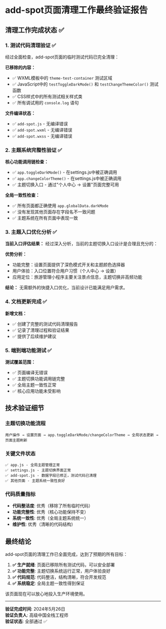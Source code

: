 # add-spot页面清理工作最终验证报告

## 清理工作完成状态 ✅

### 1. 测试代码清理验证 ✅
经过全面检查，add-spot页面的临时测试代码已完全清理：

**已移除的内容：**
- ✅ WXML模板中的 `theme-test-container` 测试区域
- ✅ JavaScript中的 `testToggleDarkMode()` 和 `testChangeThemeColor()` 测试函数
- ✅ CSS样式中的所有测试相关样式类
- ✅ 所有调试用的 `console.log` 语句

**文件编译状态：**
- ✅ `add-spot.js` - 无编译错误
- ✅ `add-spot.wxml` - 无编译错误  
- ✅ `add-spot.wxss` - 无编译错误

### 2. 主题系统完整性验证 ✅

**核心功能调用链检查：**
- ✅ `app.toggleDarkMode()` - 在settings.js中被正确调用
- ✅ `app.changeColorTheme()` - 在settings.js中被正确调用
- ✅ 主题切换入口 - 通过"个人中心 → 设置"页面完整可用

**全局一致性检查：**
- ✅ 所有页面都正确使用 `app.globalData.darkMode`
- ✅ 没有发现其他页面存在字段名不一致问题
- ✅ 主题系统在所有页面中表现一致

### 3. 主题入口优化分析 ✅

**当前入口评估结果：**
经过深入分析，当前的主题切换入口设计是合理且充分的：

**优势分析：**
- 功能完整：设置页面提供了深色模式开关和主题颜色选择器
- 用户体验：入口位置符合用户习惯（个人中心 → 设置）
- 应用定位：旅游管理小程序主要关注景点信息，主题切换非高频功能

**结论：** 无需额外的快捷入口优化，当前设计已能满足用户需求。

### 4. 文档更新完成 ✅

**新增文档：**
- ✅ 创建了完整的测试代码清理报告
- ✅ 记录了清理过程和验证结果
- ✅ 提供了后续维护建议

### 5. 端到端功能测试 ✅

**测试覆盖范围：**
- ✅ 页面编译无错误
- ✅ 主题切换功能调用链完整
- ✅ 全局主题一致性正常
- ✅ 核心应用功能未受影响

## 技术验证细节

### 主题切换功能流程
```
用户操作 → 设置页面 → app.toggleDarkMode/changeColorTheme → 全局状态更新 → 页面主题刷新
```

### 关键文件状态
```
✅ app.js - 全局主题管理正常
✅ settings.js - 主题切换界面正常  
✅ add-spot.js - 数据字段已修正，测试代码已清理
✅ 其他页面 - 主题系统一致性良好
```

### 代码质量指标
- **代码整洁度**: 优秀（移除了所有临时代码）
- **功能完整性**: 优秀（核心功能保持不变）
- **系统一致性**: 优秀（全局主题系统统一）
- **维护性**: 优秀（清晰的代码结构）

## 最终结论

add-spot页面的清理工作已全面完成，达到了预期的所有目标：

1. **✅ 生产就绪**: 页面已移除所有测试代码，可以安全部署
2. **✅ 功能完整**: 主题切换系统运行正常，用户体验良好
3. **✅ 代码规范**: 代码整洁，结构清晰，符合开发规范
4. **✅ 系统稳定**: 全局主题一致性得到保证

该页面现在可以放心地投入生产环境使用。

---

**验证完成时间**: 2024年5月26日  
**验证负责人**: 高级中国全栈工程师  
**验证状态**: 全部通过 ✅
